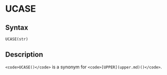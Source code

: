 
# UCASE

## Syntax


```
UCASE(str)
```

## Description


`<code>UCASE()</code>` is a synonym for `<code>[UPPER](upper.md)()</code>`.

